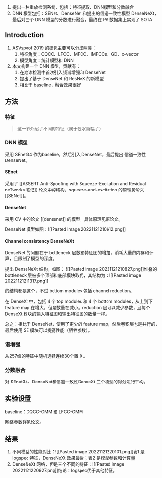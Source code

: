 1. 提出一种重放检测系统，包括：特征提取、DNN模型和分数融合
2. DNN 模型包括：SENet、DenseNet 和提出的信道一致性模型 DenseNeXt，最后对三个 DNN 模型的分数进行融合，最终在 PA 数据集上实现了 SOTA

## Introduction

1. ASVspoof 2019 的研究主要可以分成两类：
	1. 特征角度：CQCC、LFCC、MFCC、IMFCCs、GD、x-vector
	2. 模型角度：统计模型和 DNN
2. 本文构建一个 DNN 模型，贡献有：
	1. 在欺诈检测中首次引入频谱增强和 DenseNet
	2. 提出了基于 DenseNet 和 ResNeX 的新模型
	3. 相比于 baseline，融合效果很好


## 方法

### 特征
> 这一节介绍了不同的特征（属于是水篇幅了）

### DNN 模型

采用 SEnet34 作为baseline，然后引入 DenseNet，最后提出 信道一致性DenseNet。

#### SEnet

采用了 [[ASSERT Anti-Spoofing with Squeeze-Excitation and Residual neTworks 笔记]] 论文中的结构，squeeze-and-excitation 的原理见论文 [[SENet]]。

#### DenseNet

采用 CV 中的论文 [[densenet]] 的模型，具体原理见原论文。

DenseNet 模型如图：![[Pasted image 20221121210612.png]]

#### Channel consistency DenseNeXt

DenseNet 的问题在于 bottleneck 层数和特征图的增加，消耗大量的内存和计算，且限制了模型的深度。

提出 DenseNeXt 结构，如图：
![[Pasted image 20221121210827.png]]堆叠的 bottleneck 层被多个顶部和底部模块取代，其结构为：![[Pasted image 20221121211317.png]]

 的结构都是这个，不过 bottom modules 包括 channel reduction。

在 DenseXt 中，包括 4 个 top modules 和 4 个 bottom modules，从上到下 feature map 在增大，但是数量在减小。reduction 层可以减少参数，且每个 DenseXt 模块的输入特征图和输出特征图的数量一样。

总之：相比于 DenseNet，使用了更少的 feature map，然后卷积层也是并行的，最后使用 SE 模块可以提高性能（牺牲参数）。

### 谱增强

从257维的特征中随机选择连续30个置 0 。

### 分数融合

对 SEnet34、DenseNet和信道一致性DenseXt 三个模型的得分进行平均。

## 实验设置

baseline：CQCC-GMM 和 LFCC-GMM

网络参数详见论文。

## 结果

1. 不同模型的性能对比：![[Pasted image 20221121220101.png]]表1 是 logspec 特征，DenseNeXt 效果最后；表2 是模型参数和计算量
2. DenseNeXt 网络，但是三个不同的特征：![[Pasted image 20221121220927.png]]结论：logspec优于其他特征。
